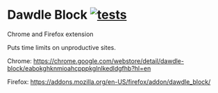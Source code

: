 # Dawdle Block [![tests](https://github.com/birusq/dawdle-block/actions/workflows/run-jest.yml/badge.svg?branch=master)](https://github.com/birusq/dawdle-block/actions/workflows/run-jest.yml)

Chrome and Firefox extension

Puts time limits on unproductive sites.

Chrome:
https://chrome.google.com/webstore/detail/dawdle-block/eabokghknmioahcpppkglnlkedldgfhb?hl=en

Firefox:
https://addons.mozilla.org/en-US/firefox/addon/dawdle_block/
